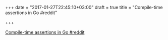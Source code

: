+++
date = "2017-01-27T22:45:10+03:00"
draft = true
title = "Compile-time assertions in Go  #reddit"

+++

<p><a href="https://t.co/y0wXC0p8of">Compile-time assertions in Go  #reddit</a></p>
